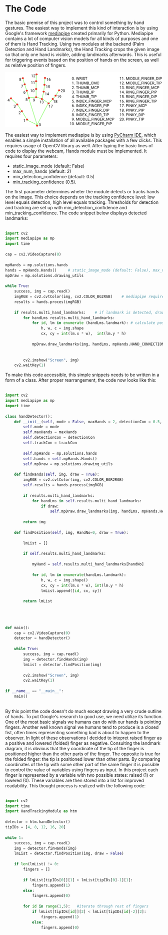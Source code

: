 # The Code

The basic premise of this project was to control something by hand gestures. 
The easiest way to implement this kind of interaction is by using Google's framework [mediapipe](https://developers.google.com/mediapipe) created primarily for Python.
Mediapipe contains a lot of computer vision models for all kinds of purposes and one of them is Hand Tracking. Using two modules at the backend (Palm Detection and Hand Landmarks),
the Hand Tracking crops the given image so that only one hand is visible, adding landmarks afterwards.
This is useful for triggering events based on the position of hands on the screen, as well as relative position of fingers.

![Hand landmarks.](hand-landmarks.png "Hand landmarks.")

The easiest way to implement mediapipe is by using [PyCharm IDE](https://www.jetbrains.com/pycharm/), which enables a simple installation of all available packages with a few clicks. This requires usage of OpenCV library as well.
After typing the basic lines of code to display the webcam, Hands module must be implemented.
It requires four parameters:
* static_image_mode (default: False)
* max_num_hands (default: 2)
* min_detection_confidence (default: 0.5)
* min_tracking_confidence (0.5).

The first parameter determines wheter the module detects or tracks hands on the image. This choice depends on the tracking confidence level:
low level equals detection, high level equals tracking. Thresholds for detection and tracking are set up with min_detection_confidence and min_tracking_confidence.
The code snippet below displays detected landmarks:

```python

import cv2
import mediapipe as mp
import time

cap = cv2.VideoCapture(0)

mpHands = mp.solutions.hands
hands = mpHands.Hands()		# static_image_mode (default: False), max_num_hands (default: 2), min_detection_confidence (default: 0.5) and min_tracking_confidence (0.5)
mpDraw = mp.solutions.drawing_utils

while True:
	success, img = cap.read()
	imgRGB = cv2.cvtColor(img, cv2.COLOR_BG2RGB)	# mediapipe requires RGB image as input
	results = hands.proces(imgRGB)

	if results.multi_hand_landmarks:	# if landmark is detected, draw each landmark as well as connections between them 
		for handLms results.multi_hand_landmarks:
			for id, lm in enumerate (handLms.landmark):	# calculate position of each landmark using size of camera
				h, w, c = img.shape
				cx, cy = int(lm.x * w),  int(lm.y * h)

			mpDraw.draw_landmarks(img, handLms, mpHands.HAND_CONNECTIONS)
			
 
     	cv2.imshow("Screen", img)
	cv2.waitKey(1)
```
To make this code accessible, this simple snippets needs to be written in a form of a class. After proper rearrangement, the code now looks like this:

```python

import cv2
import mediapipe as mp
import time

class handDetector():
	def __init__(self, mode = False, maxHands = 2, detectionCon = 0.5, trackCon = 0.5):
		self.mode = mode
		self.maxHands = maxHands
		self.detectionCon = detectionCon
		self.trackCon = trackCon
		
		self.mpHands = mp.solutions.hands
		self.hands = self.mpHands.Hands()
		self.mpDraw = mp.solutions.drawing_utils
		
	def findHands(self, img, draw = True):													
		imgRGB = cv2.cvtColor(img, cv2.COLOR_BGR2RGB)										# mediapipe works only with RGB images
		self.results = hands.process(imgRGB)												# algorithm implementation
	
		if results.multi_hand_landmarks:													# iterate through detected landmarks
			for handLms in self.results.multi_hand_landmarks:
				if draw:			
					self.mpDraw.draw_landmarks(img, handLms, mpHands.HANDS_CONNECTIONS)		# displays original BGR image with the handmark layer
				
		return img
		
	def findPosition(self, img, HandNo=0, draw = True):
	
		lmList = []
		
		if self.results.multi_hand_landmarks:
		
			myHand = self.results.multi_hand_landmarks[handNo]
		
			for id, lm in enumerate(handLms.landmark):
				h, w, c = img.shape()
				cx, cy = int(lm.x * w), int(lm.y * h)										# calculating x and y coordinates of each landmark using image dimensions
				lmList.append([id, cx, cy])

		return lmList
		

	
	
def main():
	cap = cv2.VideoCapture(0)
	detector = handDetector()
	
	while True:
		success, img = cap.read()
		img = detector.findHands(img)
		lmList = detector.findPosition(img)
		
		cv2.imshow("Screen", img)
		cv2.waitKey(1)
		
if __name__ == "__main__":
	main()
	
```

By this point the code doesn't do much except drawing  a very crude outline of hands. To put Google's research to good use, we need utilize its function.
One of the most basic signals we humans can do with our hands is pointing fingers. Another well known signal we humans tend to produce is a closed fist, often times representing something bad is about to happen to the observer.
In light of these observations I decided to intepret raised finger as a positive and lowered (folded) finger as negative. Consulting the landmark diagram, it is obvious that the y coordinate of the tip of the finger is positioned higher than the other parts of the finger. The opposite is true for the folded finger: the tip is positioned lower than other parts.
By comparing coordinates of the tip with some other part of the same finger it is possible to control the value of variables using fingers as input.
In this project each finger is represented by a variable with two possible states: raised (1) or lowered (0). These variables are then stored into a list for improved readability.
This thought process is realized with the following code:

```python

import cv2
import time
import HandTrackingModule as htm

detector = htm.handDetector()
tipIDs = [4, 8, 12, 16, 20]

while 1:
	success, img = cap.read()
	img = detector.finHands(img)
	lmList = detector.findPosition(img, draw = False)
	
	if len(lmList) != 0:
		fingers = []

   		if lmList[tipIDs[0]][1] > lmList[tipIDs[0]-1][1]:
   			fingers.append(1)
   		else:
   			fingers.append(0)
   			
   		for id in range(1,5):	#iterate through rest of fingers
   			if lmList[tipIDs[id]][2] < lmList[tipIDs[id]-2][2]:
   				fingers.append(1)
   			else:
   				fingers.append(0)

```

